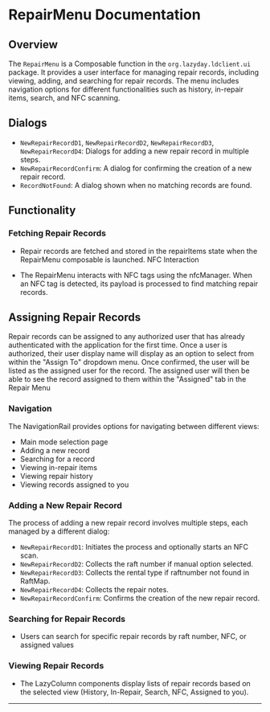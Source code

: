 # RepairMenu Documentation

## Overview

The `RepairMenu` is a Composable function in the `org.lazyday.ldclient.ui` package. It provides a user interface for managing repair records, including viewing, adding, and searching for repair records. The menu includes navigation options for different functionalities such as history, in-repair items, search, and NFC scanning.

## Dialogs
- `NewRepairRecordD1`, `NewRepairRecordD2`, `NewRepairRecordD3`, `NewRepairRecordD4`: Dialogs for adding a new repair record in multiple steps.
- `NewRepairRecordConfirm`: A dialog for confirming the creation of a new repair record.
- `RecordNotFound`: A dialog shown when no matching records are found.

## Functionality

### Fetching Repair Records

- Repair records are fetched and stored in the repairItems state when the RepairMenu composable is launched.
NFC Interaction

- The RepairMenu interacts with NFC tags using the nfcManager. When an NFC tag is detected, its payload is processed to find matching repair records.

## Assigning Repair Records
Repair records can be assigned to any authorized user that has already authenticated with the application for the first time. Once a user is authorized, their user display name will display as an option to select from within the "Assign To" dropdown menu. Once confirmed, the user will be listed as the assigned user for the record. The assigned user will then be able to see the record assigned to them within the "Assigned" tab in the Repair Menu

### Navigation
The NavigationRail provides options for navigating between different views:
- Main mode selection page
- Adding a new record
- Searching for a record
- Viewing in-repair items
- Viewing repair history 
- Viewing records assigned to you

### Adding a New Repair Record

The process of adding a new repair record involves multiple steps, each managed by a different dialog:
- `NewRepairRecordD1`: Initiates the process and optionally starts an NFC scan.
- `NewRepairRecordD2`: Collects the raft number if manual option selected.
- `NewRepairRecordD3`: Collects the rental type if raftnumber not found in RaftMap.
- `NewRepairRecordD4`: Collects the repair notes.
- `NewRepairRecordConfirm`: Confirms the creation of the new repair record.

### Searching for Repair Records

- Users can search for specific repair records by raft number, NFC, or assigned values

### Viewing Repair Records

- The LazyColumn components display lists of repair records based on the selected view (History, In-Repair, Search, NFC, Assigned to you).

---


